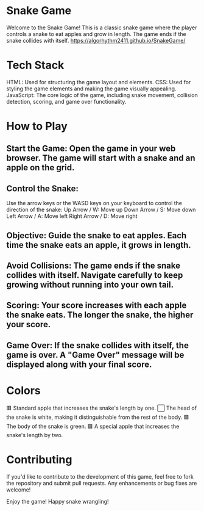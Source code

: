 # Snake Game  
Welcome to the Snake Game! This is a classic snake game where the player controls a snake to eat apples and grow in length. The game ends if the snake collides with itself.
https://algorhythm2411.github.io/SnakeGame/

# Tech Stack
HTML: Used for structuring the game layout and elements.
CSS: Used for styling the game elements and making the game visually appealing.
JavaScript: The core logic of the game, including snake movement, collision detection, scoring, and game over functionality.

# How to Play
## Start the Game: Open the game in your web browser. The game will start with a snake and an apple on the grid.

## Control the Snake:

Use the arrow keys or the WASD keys on your keyboard to control the direction of the snake:
Up Arrow / W: Move up
Down Arrow / S: Move down
Left Arrow / A: Move left
Right Arrow / D: Move right

## Objective: Guide the snake to eat apples. Each time the snake eats an apple, it grows in length.

## Avoid Collisions: The game ends if the snake collides with itself. Navigate carefully to keep growing without running into your own tail.

## Scoring: Your score increases with each apple the snake eats. The longer the snake, the higher your score.

## Game Over: If the snake collides with itself, the game is over. A "Game Over" message will be displayed along with your final score.


# Colors
:red_square: Standard apple that increases the snake's length by one.
:white_large_square: The head of the snake is white, making it distinguishable from the rest of the body.
:green_square: The body of the snake is green.
:purple_square: A special apple that increases the snake's length by two.


# Contributing
If you'd like to contribute to the development of this game, feel free to fork the repository and submit pull requests. Any enhancements or bug fixes are welcome!

Enjoy the game! Happy snake wrangling!






